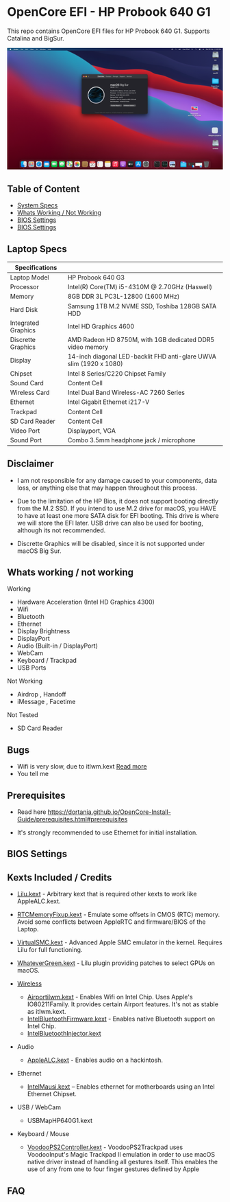 # OpenCore EFI - HP Probook 640 G1
This repo contains OpenCore EFI files for HP Probook 640 G1. Supports Catalina and BigSur.

![macOS Big Sur Dark](/images/bigsurdark.png)

## Table of Content
* [System Specs](#SystemSpecs)
* [Whats Working / Not Working](#working/notworking)
* [BIOS Settings](#setup)
* [BIOS Settings](#setup)

## Laptop Specs
| Specifications  |  |
| ------------- | ------------- |
| Laptop Model  | HP Probook 640 G3  |
| Processor  | Intel(R) Core(TM) i5-4310M @ 2.70GHz (Haswell)  |
| Memory | 8GB DDR 3L PC3L-12800 (1600 MHz)  |
| Hard Disk  | Samsung 1TB M.2 NVME SSD, Toshiba 128GB SATA HDD  |
| Integrated Graphics  | Intel HD Graphics 4600  |
| Discrette Graphics  | AMD Radeon HD 8750M, with 1GB dedicated DDR5 video memory |
| Display  | 14-inch diagonal LED-backlit FHD anti-glare UWVA slim (1920 x 1080)  |
| Chipset  | Intel 8 Series/C220 Chipset Family  |
| Sound Card  | Content Cell  |
| Wireless Card  | Intel Dual Band Wireless-AC 7260 Series  |
| Ethernet | Intel Gigabit Ethernet i217-V  |
| Trackpad  | Content Cell  |
| SD Card Reader  | Content Cell  |
| Video Port  | Displayport, VGA  |
| Sound Port  | Combo 3.5mm headphone jack / microphone  |

## Disclaimer
* I am not responsible for any damage caused to your components, data loss, or anything else that may happen throughout this process.

* Due to the limitation of the HP Bios, it does not support booting directly from the M.2 SSD. 
If you intend to use M.2 drive for macOS, you HAVE to have at least one more SATA disk for EFI booting. This drive is where we will store the EFI later. 
USB drive can also be used for booting, although its not recommended.

* Discrette Graphics will be disabled, since it is not supported under macOS Big Sur.

## Whats working / not working 
Working
* Hardware Acceleration (Intel HD Graphics 4300)
* Wifi
* Bluetooth
* Ethernet
* Display Brightness
* DisplayPort
* Audio (Built-in / DisplayPort)
* WebCam
* Keyboard / Trackpad
* USB Ports

Not Working
* Airdrop , Handoff
* iMessage , Facetime

Not Tested
* SD Card Reader

## Bugs
* Wifi is very slow, due to itlwm.kext [Read more](https://openintelwireless.github.io/itlwm/FAQ.html#usage) 
* You tell me

## Prerequisites
* Read here
https://dortania.github.io/OpenCore-Install-Guide/prerequisites.html#prerequisites

* It's strongly recommended to use Ethernet for initial installation.

## BIOS Settings

## Kexts Included / Credits
* [Lilu.kext](https://github.com/acidanthera/Lilu) - Arbitrary kext that is required other kexts to work like AppleALC.kext.
* [RTCMemoryFixup.kext](https://github.com/acidanthera/RTCMemoryFixup) - Emulate some offsets in CMOS (RTC) memory. Avoid some conflicts between AppleRTC and firmware/BIOS of the Laptop.
* [VirtualSMC.kext](https://github.com/acidanthera/VirtualSMC) - Advanced Apple SMC emulator in the kernel. Requires Lilu for full functioning.
* [WhateverGreen.kext](https://github.com/acidanthera/WhateverGreen) - Lilu plugin providing patches to select GPUs on macOS.
* [Wireless](https://openintelwireless.github.io)
   * [Airportilwm.kext](https://github.com/win1010525/Airportitlwm-kext) - Enables Wifi on Intel Chip. Uses Apple's IO80211Family. It provides certain Airport features. It's not as stable as itlwm.kext.
   * [IntelBluetoothFirmware.kext](https://github.com/OpenIntelWireless/IntelBluetoothFirmware) - Enables native Bluetooth support on Intel Chip.
   * [IntelBluetoothInjector.kext](https://github.com/OpenIntelWireless/IntelBluetoothFirmware)

* Audio
   * [AppleALC.kext](https://github.com/acidanthera/AppleALC) - Enables audio on a hackintosh.

* Ethernet
   * [IntelMausi.kext](https://github.com/acidanthera/IntelMausi) – Enables ethernet for motherboards using an Intel Ethernet Chipset.

* USB / WebCam
   * USBMapHP640G1.kext

* Keyboard / Mouse
   * [VoodooPS2Controller.kext](https://github.com/acidanthera/VoodooPS2) - VoodooPS2Trackpad uses VoodooInput's Magic Trackpad II emulation in order to use macOS native driver instead of handling all gestures itself. This enables the use of any from one to four finger gestures defined by Apple


## FAQ
